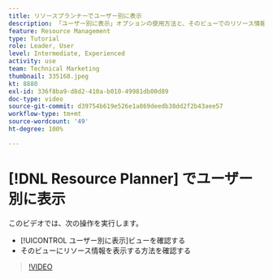 ```yaml
---
title: リソースプランナーでユーザー別に表示
description: 「ユーザー別に表示」オプションの使用方法と、そのビューでのリソース情報を表示する方法について説明します。
feature: Resource Management
type: Tutorial
role: Leader, User
level: Intermediate, Experienced
activity: use
team: Technical Marketing
thumbnail: 335168.jpeg
kt: 8880
exl-id: 336f8ba9-d8d2-410a-b010-49981db00d89
doc-type: video
source-git-commit: d39754b619e526e1a869deedb38dd2f2b43aee57
workflow-type: tm+mt
source-wordcount: '49'
ht-degree: 100%

---
```


# [!DNL Resource Planner] でユーザー別に表示

このビデオでは、次の操作を実行します。

* [!UICONTROL ユーザー別に表示]ビューを確認する
* そのビューにリソース情報を表示する方法を確認する


>[!VIDEO](https://video.tv.adobe.com/v/335168/?quality=12)
